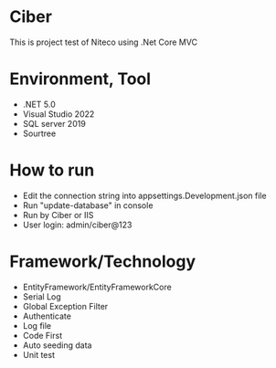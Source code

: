 # Ciber
This is project test of Niteco using .Net Core MVC

# Environment, Tool
- .NET 5.0
- Visual Studio 2022
- SQL server 2019
- Sourtree
# How to run
- Edit the connection string into appsettings.Development.json file
- Run "update-database" in console
- Run by Ciber or IIS
- User login: admin/ciber@123
# Framework/Technology
- EntityFramework/EntityFrameworkCore
- Serial Log
- Global Exception Filter
- Authenticate
- Log file
- Code First
- Auto seeding data
- Unit test
